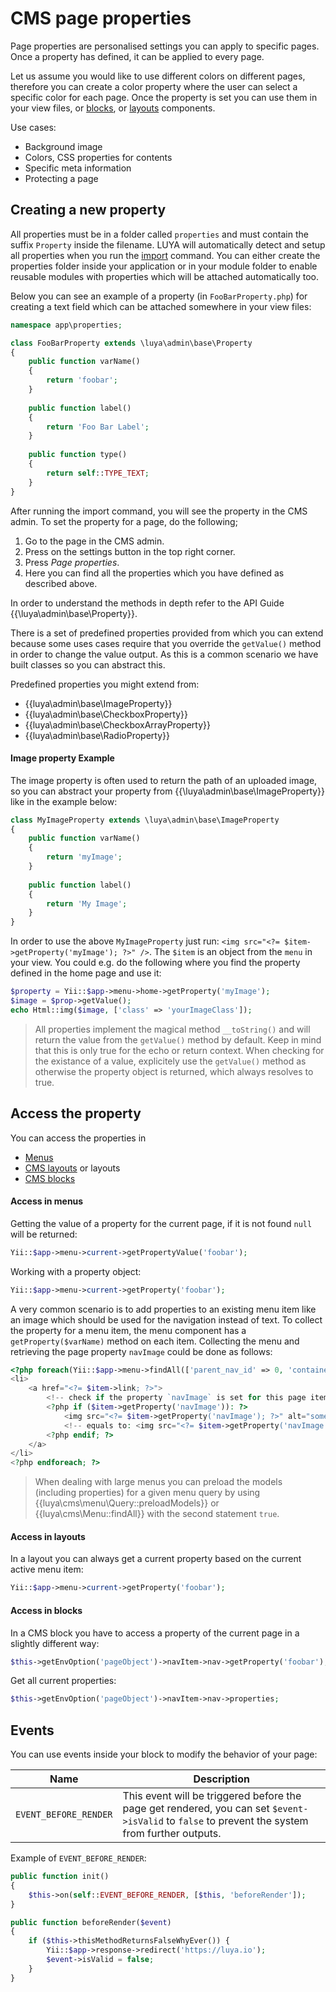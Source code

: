 # CMS page properties

Page properties are personalised settings you can apply to specific pages. Once a property has defined, it can be applied to every page. 

Let us assume you would like to use different colors on different pages, therefore you can create a color property where the user can select a specific color for each page. Once the property is set you can use them in your view files, or [blocks](app-blocks.md), or [layouts](app-cmslayouts.md) components.

Use cases:

+ Background image
+ Colors, CSS properties for contents
+ Specific meta information
+ Protecting a page

## Creating a new property

All properties must be in a folder called `properties` and must contain the suffix `Property` inside the filename. LUYA will automatically detect and setup all properties when you run the [import](luya-console.md) command. You can either create the properties folder inside your application or in your module folder to enable reusable modules with properties which will be attached automatically too.

Below you can see an example of a property (in `FooBarProperty.php`) for creating a text field which can be attached somewhere in your view files:

```php
namespace app\properties;

class FooBarProperty extends \luya\admin\base\Property
{
    public function varName()
    {
        return 'foobar';
    }    
    
    public function label()
    {
        return 'Foo Bar Label';
    }
    
    public function type()
    {
        return self::TYPE_TEXT;
    }
}
```

After running the import command, you will see the property in the CMS admin. To set the property for a page, do the following;

1. Go to the page in the CMS admin.
2. Press on the settings button in the top right corner.
3. Press *Page properties*.
4. Here you can find all the properties which you have defined as described above.

In order to understand the methods in depth refer to the API Guide {{\luya\admin\base\Property}}.

There is a set of predefined properties provided from which you can extend because some uses cases require that you override the `getValue()` method in order to change the value output. As this is a common scenario we have built classes so you can abstract this.

Predefined properties you might extend from:

+ {{luya\admin\base\ImageProperty}}
+ {{luya\admin\base\CheckboxProperty}}
+ {{luya\admin\base\CheckboxArrayProperty}}
+ {{luya\admin\base\RadioProperty}}

#### Image property Example

The image property is often used to return the path of an uploaded image, so you can abstract your property from {{\luya\admin\base\ImageProperty}} like in the example below:

```php
class MyImageProperty extends \luya\admin\base\ImageProperty
{
    public function varName()
    {
        return 'myImage';
    }
    
    public function label()
    {
        return 'My Image';
    }
}
```

In order to use the above `MyImageProperty` just run: `<img src="<?= $item->getProperty('myImage'); ?>" />`. The `$item` is an object from the `menu` in your view. You could e.g. do the following where you find the property defined in the home page and use it:

```php
$property = Yii::$app->menu->home->getProperty('myImage');
$image = $prop->getValue();
echo Html::img($image, ['class' => 'yourImageClass']);
```

> All properties implement the magical method `__toString()` and will return the value from the `getValue()` method by default. Keep in mind that this is only true for the echo or return context. When checking for the existance of a value, explicitely use the `getValue()` method as otherwise the property object is returned, which always resolves to true.

## Access the property

You can access the properties in

+ [Menus](app-menu.md)
+ [CMS layouts](app-cmslayouts.md) or layouts
+ [CMS blocks](app-blocks.md)

#### Access in menus

Getting the value of a property for the current page, if it is not found `null` will be returned:

```php
Yii::$app->menu->current->getPropertyValue('foobar');
```

Working with a property object:

```php
Yii::$app->menu->current->getProperty('foobar');
```

A very common scenario is to add properties to an existing menu item like an image which should be used for the navigation instead of text. To collect the property for a menu item, the menu component has a `getProperty($varName)` method on each item. Collecting the menu and retrieving the page property `navImage` could be done as follows:

```php
<?php foreach(Yii::$app->menu->findAll(['parent_nav_id' => 0, 'container' => 'default']) as $item): ?>
<li>
    <a href="<?= $item->link; ?>">
        <!-- check if the property `navImage` is set for this page item we can access this property object. -->
        <?php if ($item->getProperty('navImage')): ?>
            <img src="<?= $item->getProperty('navImage'); ?>" alt="some-text"/> 
            <!-- equals to: <img src="<?= $item->getProperty('navImage')->getValue(); ?>" /> -->
        <?php endif; ?>
    </a>
</li>
<?php endforeach; ?>
```

> When dealing with large menus you can preload the models (including properties) for a given menu query by using {{luya\cms\menu\Query::preloadModels}} or {{luya\cms\Menu::findAll}} with the second statement `true`.

#### Access in layouts

In a layout you can always get a current property based on the current active menu item:

```php
Yii::$app->menu->current->getProperty('foobar');
```

#### Access in blocks

In a CMS block you have to access a property of the current page in a slightly different way:

```php
$this->getEnvOption('pageObject')->navItem->nav->getProperty('foobar');
```

Get all current properties:

```php
$this->getEnvOption('pageObject')->navItem->nav->properties;
```

## Events

You can use events inside your block to modify the behavior of your page:

|Name | Description |
|---  | ---
|`EVENT_BEFORE_RENDER`    |This event will be triggered before the page get rendered, you can set `$event->isValid` to `false` to prevent the system from further outputs.

Example of `EVENT_BEFORE_RENDER`:

```php
public function init()
{
    $this->on(self::EVENT_BEFORE_RENDER, [$this, 'beforeRender']);
}

public function beforeRender($event)
{
    if ($this->thisMethodReturnsFalseWhyEver()) {
        Yii::$app->response->redirect('https://luya.io');
        $event->isValid = false;
    }
}
```



